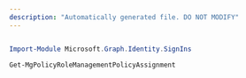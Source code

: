 ```yaml
---
description: "Automatically generated file. DO NOT MODIFY"
---
```


```powershell

Import-Module Microsoft.Graph.Identity.SignIns

Get-MgPolicyRoleManagementPolicyAssignment

```